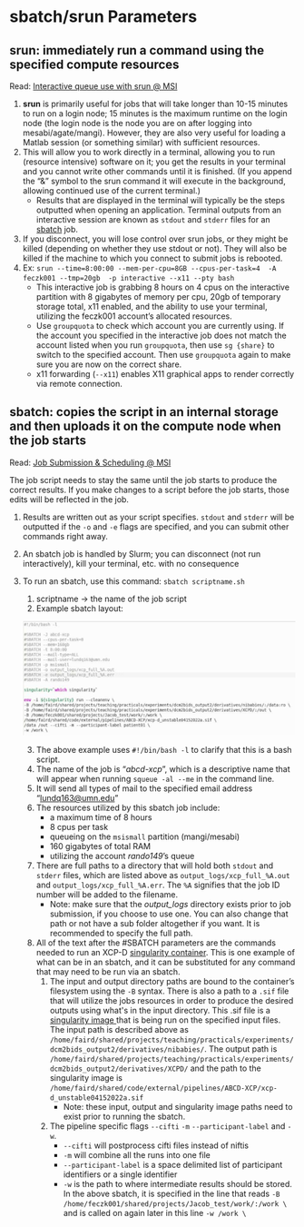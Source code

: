# sbatch/srun Parameters 

## srun: immediately run a command using the specified compute resources

Read: [Interactive queue use with srun @ MSI](https://www.msi.umn.edu/content/interactive-queue-use-srun)

1. **srun** is primarily useful for jobs that will take longer than 10-15 minutes to run on a login node; 15 minutes is the maximum runtime on the login node (the login node is the node you are on after logging into mesabi/agate/mangi). However, they are also very useful for loading a Matlab session (or something similar) with sufficient resources. 
2. This will allow you to work directly in a terminal, allowing you to run (resource intensive) software on it; you get the results in your terminal and you cannot write other commands until it is finished. (If you append the “&” symbol to the srun command it will execute in the background, allowing continued use of the current terminal.)
    * Results that are displayed in the terminal will typically be the steps outputted when opening an application. Terminal outputs from an interactive session are known as `stdout` and `stderr` files for an [sbatch](slurm-params.md#4-2-sbatch-copies-the-script-in-an-internal-storage-and-then-uploads-it-on-the-compute-node-when-the-job-starts) job.
3. If you disconnect, you will lose control over srun jobs, or they might be killed (depending on whether they use stdout or not). They will also be killed if the machine to which you connect to submit jobs is rebooted.  
4. Ex: `srun --time=8:00:00 --mem-per-cpu=8GB --cpus-per-task=4  -A feczk001 --tmp=20gb  -p interactive --x11 --pty bash`
    * This interactive job is grabbing 8 hours on 4 cpus on the interactive partition with 8 gigabytes of memory per cpu, 20gb of temporary storage total, x11 enabled, and the ability to use your terminal, utilizing the feczk001 account’s allocated resources.
    * Use `groupquota` to check which account you are currently using. If the account you specified in the interactive job does not match the account listed when you run `groupquota`, then use `sg {share}` to switch to the specified account. Then use `groupquota` again to make sure you are now on the correct share.
    * x11 forwarding (`--x11`) enables X11 graphical apps to render correctly via remote connection.

## sbatch: copies the script in an internal storage and then uploads it on the compute node when the job starts 

Read: [Job Submission & Scheduling @ MSI](https://www.msi.umn.edu/content/job-submission-and-scheduling-slurm)

The job script needs to stay the same until the job starts to produce the correct results. If you make changes to a script before the job starts, those edits will be reflected in the job. 

1. Results are written out as your script specifies. `stdout` and `stderr` will be outputted if the `-o` and `-e` flags are specified, and you can submit other commands right away.
2. An sbatch job is handled by Slurm; you can disconnect (not run interactively), kill your terminal, etc. with no consequence
3. To run an sbatch, use this command: `sbatch scriptname.sh`
    1. scriptname -> the name of the job script 
    2. Example sbatch layout: 

    ![singularity_example](img/singularity_image.png)

    3. The above example uses `#!/bin/bash -l` to clarify that this is a bash script.
    4. The name of the job is “_abcd-xcp_”, which is a descriptive name that will appear when running `squeue -al --me` in the command line. 
    5. It will send all types of mail to the specified email address “lundq163@umn.edu”
    6. The resources utilized by this sbatch job include:
        * a maximum time of 8 hours 
        * 8 cpus per task 
        * queueing on the `msismall` partition (mangi/mesabi)
        * 160 gigabytes of total RAM 
        * utilizing the account _rando149_’s queue
    7. There are full paths to a directory that will hold both `stdout` and `stderr` files, which are listed above as `output_logs/xcp_full_%A.out` and `output_logs/xcp_full_%A.err`. The `%A` signifies that the job ID number will be added to the filename.
        * Note: make sure that the _output_logs_ directory exists prior to job submission, if you choose to use one. You can also change that path or not have a sub folder altogether if you want. It is recommended to specify the full path.
    8. All of the text after the #SBATCH parameters are the commands needed to run an XCP-D [singularity container](containers.md). This is one example of what can be in an sbatch, and it can be substituted for any command that may need to be run via an sbatch. 
        1. The input and output directory paths are bound to the container’s filesystem using the `-B` syntax. There is also a path to a `.sif` file that will utilize the jobs resources in order to produce the desired outputs using what's in the input directory. This .sif file is a[ singularity image ](containers.md)that is being run on the specified input files. The input path is described above as `/home/faird/shared/projects/teaching/practicals/experiments/dcm2bids_output2/derivatives/nibabies/`. The output path is `/home/faird/shared/projects/teaching/practicals/experiments/dcm2bids_output2/derivatives/XCPD/` and the path to the singularity image is `/home/faird/shared/code/external/pipelines/ABCD-XCP/xcp-d_unstable04152022a.sif`  
            * Note: these input, output and singularity image paths need to exist prior to running the sbatch. 
        2. The pipeline specific flags `--cifti` `-m` `--participant-label` and `-w`.
            * `--cifti` will postprocess cifti files instead of niftis
            * `-m` will combine all the runs into one file
            * `--participant-label` is a space delimited list of participant identifiers or a single identifier
            * `-w` is the path to where intermediate results should be stored. In the above sbatch, it is specified in the line that reads `-B /home/feczk001/shared/projects/Jacob_test/work/:/work \` and is called on again later in this line `-w /work \`